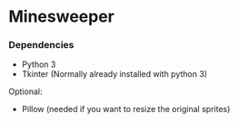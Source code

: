 # Minesweeper
### Dependencies
- Python 3
- Tkinter (Normally already installed with python 3)

Optional:
- Pillow (needed if you want to resize the original sprites)
